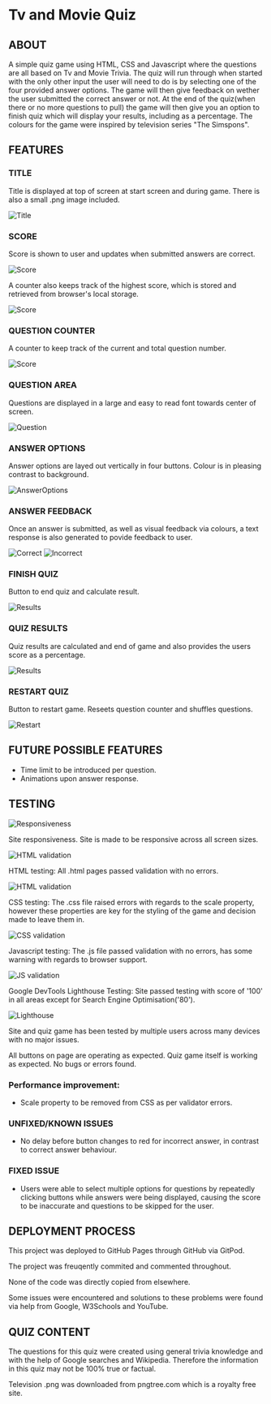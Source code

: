 # Tv and Movie Quiz

## ABOUT

A simple quiz game using HTML, CSS and Javascript where the questions are all based on Tv and Movie Trivia. The quiz will run through when started with the only other input the user will need to do is by selecting one of the four provided answer options. The game will then give feedback on wether the user submitted the correct answer or not. At the end of the quiz(when there or no more questions to pull) the game will then give you an option to finish quiz which will display your results, including as a percentage. The colours for the game were inspired by television series "The Simspons".

## FEATURES

### TITLE

Title is displayed at top of screen at start screen and during game. There is also a small .png image included.

![Title](assets/images/readme-images/quiz-title.png?raw=true "title")

### SCORE

Score is shown to user and updates when submitted answers are correct.

![Score](assets/images/readme-images/Score.png?raw=true "score")

A counter also keeps track of the highest score, which is stored and retrieved from browser's local storage.

![Score](assets/images/readme-images/localstorage-variable.png?raw=true "score")

### QUESTION COUNTER

A counter to keep track of the current and total question number.

![Score](assets/images/readme-images/question-counter.png?raw=true "score")

### QUESTION AREA

Questions are displayed in a large and easy to read font towards center of screen.

![Question](assets/images/readme-images/question-area.png?raw=true "question")

### ANSWER OPTIONS

Answer options are layed out vertically in four buttons. Colour is in pleasing contrast to background.

![AnswerOptions](assets/images/readme-images/answer-options.png?raw=true "answer-options")

### ANSWER FEEDBACK

Once an answer is submitted, as well as visual feedback via colours, a text response is also generated to povide feedback to user.

![Correct](assets/images/readme-images/correct-ans-resp.png?raw=true "correct")
![Incorrect](assets/images/readme-images/incorrect-ans-resp.png?raw=true "incorrect")

### FINISH QUIZ

Button to end quiz and calculate result.

![Results](assets/images/readme-images/fin-quiz.png?raw=true "results")

### QUIZ RESULTS

Quiz results are calculated and end of game and also provides the users score as a percentage.

![Results](assets/images/readme-images/results.png?raw=true "results")

### RESTART QUIZ

Button to restart game. Reseets question counter and shuffles questions.

![Restart](assets/images/readme-images/restart-game.png?raw=true "restart")

## FUTURE POSSIBLE FEATURES

* Time limit to be introduced per question.
* Animations upon answer response.

## TESTING

![Responsiveness](assets/images/readme-images/responsive.png?raw=true "responsiveness")

Site responsiveness. Site is made to be responsive across all screen sizes.

![HTML validation](assets/images/readme-images/html-val.png?raw=true "html-validation")

HTML testing: All .html pages passed validation with no errors.

![HTML validation](assets/images/readme-images/html-val.png?raw=true "html-validation")

CSS testing: The .css file raised errors with regards to the scale property, however these properties are key for the styling of the game and decision made to leave them in.

![CSS validation](assets/images/readme-images/css-val.png?raw=true "css-validation")

Javascript testing: The .js file passed validation with no errors, has some warning with regards to browser support.

![JS validation](assets/images/readme-images/jshint-val.png?raw=true "js-validation")

Google DevTools Lighthouse Testing: Site passed testing with score of '100' in all areas except for Search Engine Optimisation('80').

![Lighthouse](assets/images/readme-images/lighthouse.png?raw=true "restart")

Site and quiz game has been tested by multiple users across many devices with no major issues.

All buttons on page are operating as expected. Quiz game itself is working as expected. No bugs or errors found.

### Performance improvement: 

* Scale property to be removed from CSS as per validator errors.

### UNFIXED/KNOWN ISSUES

* No delay before button changes to red for incorrect answer, in contrast to correct answer behaviour.

### FIXED ISSUE

* Users were able to select multiple options for questions by repeatedly clicking buttons while answers were being displayed, causing the score to be inaccurate and questions to be skipped for the user.

## DEPLOYMENT PROCESS

This project was deployed to GitHub Pages through GitHub via GitPod.

The project was freuqently commited and commented throughout.

None of the code was directly copied from elsewhere.

Some issues were encountered and solutions to these problems were found via help from Google, W3Schools and YouTube.

## QUIZ CONTENT

The questions for this quiz were created using general trivia knowledge and with the help of Google searches and Wikipedia. Therefore the information in this quiz may not be 100% true or factual.

Television .png was downloaded from pngtree.com which is a royalty free site.
